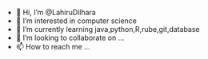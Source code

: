 - 👋 Hi, I’m @LahiruDilhara
- 👀 I’m interested in computer science
- 🌱 I’m currently learning java,python,R,rube,git,database
- 💞️ I’m looking to collaborate on ...
- 📫 How to reach me ...

<!---
LahiruDilhara/LahiruDilhara is a ✨ special ✨ repository because its `README.md` (this file) appears on your GitHub profile.
You can click the Preview link to take a look at your changes.
--->
